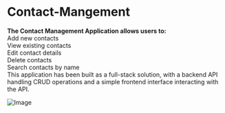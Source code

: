 # Contact-Mangement

**The Contact Management Application allows users to:**<br>
  Add new contacts <br>
  View existing contacts<br>
  Edit contact details<br>
  Delete contacts<br>
  Search contacts by name<br>
  This application has been built as a full-stack solution, with a backend API handling CRUD operations and a simple frontend interface interacting with the API.<br>
  
![Image](https://github.com/user-attachments/assets/006c59aa-9ca4-460e-9d8b-90a40b819c96)
